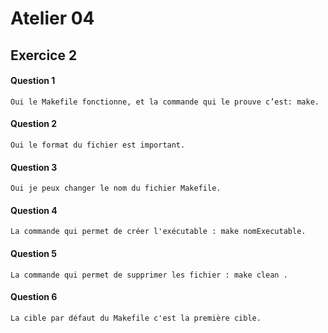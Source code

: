 # Atelier 04
## Exercice 2
#### Question 1
```
Oui le Makefile fonctionne, et la commande qui le prouve c’est: make.

```
#### Question 2
```
Oui le format du fichier est important.
```
#### Question 3
```
Oui je peux changer le nom du fichier Makefile.
```
#### Question 4
```
La commande qui permet de créer l'exécutable : make nomExecutable. 
```
#### Question 5
```
La commande qui permet de supprimer les fichier : make clean . 
```
#### Question 6
```
La cible par défaut du Makefile c'est la première cible.
``` 
